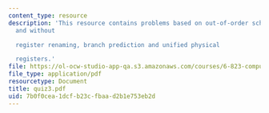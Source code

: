 ```yaml
---
content_type: resource
description: 'This resource contains problems based on out-of-order scheduling with
  and without

  register renaming, branch prediction and unified physical

  registers.'
file: https://ol-ocw-studio-app-qa.s3.amazonaws.com/courses/6-823-computer-system-architecture-fall-2005/7b0f0cea1dcfb23cfbaad2b1e753eb2d_quiz3.pdf
file_type: application/pdf
resourcetype: Document
title: quiz3.pdf
uid: 7b0f0cea-1dcf-b23c-fbaa-d2b1e753eb2d
---
```

